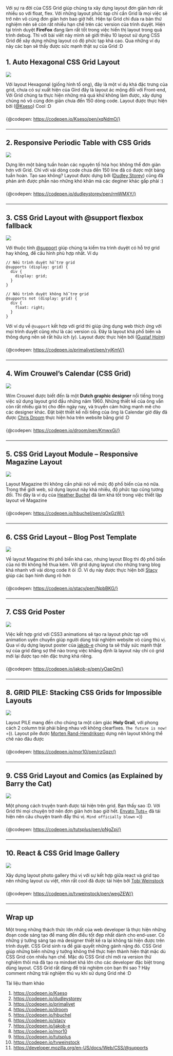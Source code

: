 Với sự ra đời của CSS Grid giúp chúng ta xây dựng layout đơn giản hơn rất nhiều so với float, flex. Với những layout phức tạp chỉ cần Grid là mọi việc sẽ trở nên vô cùng đơn giản hơn bao giờ hết. Hiện tại Grid chỉ đưa ra bản thử nghiệm nên sẽ còn rất nhiều hạn chế trên các version của trình duyệt. Hiện tại trình duyệt **FireFox** đang làm rất tốt trong việc hiển thị layout trong quá trình debug. Thì với bài viết này mình sẽ giới thiệu 10 layout sử dụng CSS Grid để xây dựng những layout có độ phức tạp khá cao. Qua những ví dụ này các bạn sẽ thấy được sức mạnh thật sự của Grid :D

## 1. Auto Hexagonal CSS Grid Layout
![](https://images.viblo.asia/71634f07-c25e-40ef-9a53-ec29869ad0e1.jpg)

Với layout Hexagonal (giống hình tổ ong), đây là một ví dụ khá đặc trưng của grid, chưa có sự xuất hiện của Gird đây là layout ác mộng đối với Front-end, Với Grid chúng ta thực hiện những mà quá khứ không làm được, xây dựng chúng nó vô cùng đơn giản chưa đến 150 dòng code. Layout được thực hiện bởi ([@Kseso](https://codepen.io/Kseso)) Cool :D
###
{@codepen: https://codepen.io/Kseso/pen/xqNdmO/}
###
***

## 2. Responsive Periodic Table with CSS Grids
![](https://images.viblo.asia/fc1278fd-07ad-4226-8582-7b90486cbf63.jpg)

Dựng lên một bảng tuần hoàn các nguyên tố hóa học không thể đơn giản hơn với Grid. Chỉ với vài dòng code chưa đến 150 line đã có được một bảng tuần hoàn. Tạo sao không? Layout được dựng bởi ([Dudley Storey](https://codepen.io/dudleystorey)) cũng đã phản ánh được phần nào những khó khăn mà các deginer khác gấp phải :)
###
{@codepen: https://codepen.io/dudleystorey/pen/rmWMXY/}
###
***

## 3. CSS Grid Layout with @support flexbox fallback
![](https://images.viblo.asia/b2612d82-fb94-49ae-a07d-660c7b032a20.jpg)

Với thuộc tính [@support](https://developer.mozilla.org/en-US/docs/Web/CSS/@supports) giúp chúng ta kiểm tra trình duyệt có hỗ trợ grid hay không, để cấu hình phù hợp nhất. Ví dụ
```
// Nếu trình duyệt hỗ trợ grid
@supports (display: grid) {
  div {
    display: grid;
  }
}

// Nếu trình duyệt không hỗ trợ grid
@supports not (display: grid) {
  div {
    float: right;
  }
}
```
Với ví dụ về  `@support` kết hợp với grid thì giúp ứng dụng web thích ứng với mọi trình duyệt cũng như là các version cũ. Đây là layout khá phổ  biến và thông dụng nên sẽ rất hữu ích (y). Layout được thực hiện bởi ([Gustaf Holm](https://codepen.io/primalivet))
###
{@codepen: https://codepen.io/primalivet/pen/ryjKmV/}
###
***
## 4. Wim Crouwel’s Calendar (CSS Grid)
![](https://images.viblo.asia/7afc57c4-ebb7-421b-806a-2bff4877351a.jpg)

Wim Crouwel được biết đến là một **Dutch graphic designer** nổi tiếng trong việc sử dụng layout grid đầu những năm 1960. Những thiết kế của ông vẫn còn rất nhiều giá trị cho đến ngày nay, và truyền cảm hứng mạnh mẽ cho các designer khác. Đặt biệt thiết kế nỗi tiếng của ông là Calendar giờ đây đã được [Chris Droom](https://codepen.io/droom) thực hiện hóa trên website bằng grid :D
###
{@codepen: https://codepen.io/droom/pen/KmwxGj/}
###
***
## 5. CSS Grid Layout Module – Responsive Magazine Layout
![](https://images.viblo.asia/3e43f4e0-c877-4238-b979-1480cb071c6a.png)

Layout Magazine thì không cần phải nói về mức độ phổ biến của nó nữa. Trong thế giới web, sử dụng layout này khá nhiều, độ phức tạp cũng tương đối. Thì đây là ví dụ của [Heather Buchel](https://codepen.io/hbuchel) đã làm khá tốt trong việc thiết lập layout về Magazine
###
{@codepen: https://codepen.io/hbuchel/pen/qOxGzW/}
###
***
## 6. CSS Grid Layout – Blog Post Template
![](https://images.viblo.asia/8daa7741-0a0a-4211-b17f-4be0f35ec4e9.jpg)

Về layout Magazine thì phổ biến khá cao, nhưng layout Blog thì độ phổ biến của nó thì không hề thua kém. Với grid dựng layout cho những trang blog khá nhanh với vài dòng code ít ỏi :D. Ví dụ này được thực hiện bởi [Stacy](https://codepen.io/stacy) giúp các bạn hình dung rõ hơn
###
{@codepen: https://codepen.io/stacy/pen/NpbBKG/}
###
***
## 7. CSS Grid Poster
![](https://images.viblo.asia/c120a44c-4abf-40da-8402-c67be8ef9253.png)

Việc kết hợp grid với CSS3 animations sẽ tạo ra layout phức tạp với animation uyển chuyển giúp người dùng trải nghiệm website vô cùng thú vị. Qua ví dụ dựng layout poster của [jakob-e](https://codepen.io/jakob-e) chúng ta sẽ thấy sức mạnh thật sự của grid đáng sợ thế nào trong việc khẳng định là layout này chỉ có grid mới lại được tạo nên đặc trưng khá riêng.
###
{@codepen: https://codepen.io/jakob-e/pen/yOapOm/}
###
***
## 8. GRID PILE: Stacking CSS Grids for Impossible Layouts
![](https://images.viblo.asia/0bab2aef-391e-4125-adbf-6aa4a95707c8.jpg)

Layout PILE mang đến cho chúng ta một cảm giác **Holy Grail**, với phong cách 2 column trái phải bằng nhau với không clearfixes. `The future is now!` =)). Layout pile được [Morten Rand-Hendriksen](https://codepen.io/mor10) dựng nên layout không thể chê nào đâu được
###
{@codepen: https://codepen.io/mor10/pen/rzGqzr/}
###
***
## 9. CSS Grid Layout and Comics (as Explained by Barry the Cat)
![](https://images.viblo.asia/3c674c11-510f-4c42-9319-79d5e8b84d45.png)

Một phong cách truyện tranh được tái hiện trên grid. Bạn thấy sao :D. Với Grid thì mọi chuyện trở nên đơn giản hơn bao giờ hết. [Envato Tuts+](https://codepen.io/tutsplus) đã tái hiện nên câu chuyện tranh đầy thú vị. `Mind officially blown` =))
###
{@codepen: https://codepen.io/tutsplus/pen/pNgZpj/}
###
***
## 10. React & CSS Grid Image Gallery
![](https://images.viblo.asia/542bdf9d-081f-4041-8537-26251928dd6c.jpg)

Xây dựng layout photo gallery thú vị với sự kết hợp giữa react và grid tạo nên những layout ưu việt, nhìn rất cool đã được tái hiện bởi [Tobi Weinstock](https://codepen.io/tvweinstock)
###
{@codepen: https://codepen.io/tvweinstock/pen/wegZEW/}
###
***

## Wrap up
Một trong những thách thức lớn nhất của web developer là thực hiện những đoạn code sáng tạo để mang đến điều tốt đẹp nhất dành cho end-user. Có những ý tưởng sáng tạo mà designer thiết kế ra lại không tái hiện được trên trình duyệt. CSS Grid sinh ra để giải quyết những gánh nặng đó. CSS Grid giúp những biến những ý tưởng không thể thực hiện thành hiện thật mặc dù CSS Grid còn nhiều hạn chế. Mặc dù CSS Grid chỉ mới ra version thử nghiệm thôi mà đã tạo ra mindset khá lớn cho các developer đặc biệt trong dùng layout. CSS Grid rất đáng để trải nghiệm còn bạn thì sao ? Hãy comment những trải nghiệm thú vụ khi sử dụng Grid nhé :D

Tài liệu tham khảo
1. https://codepen.io/Kseso
2. https://codepen.io/dudleystorey
3. https://codepen.io/primalivet
4. https://codepen.io/droom
5. https://codepen.io/hbuchel
6. https://codepen.io/stacy
7. https://codepen.io/jakob-e
8. https://codepen.io/mor10
9. https://codepen.io/tutsplus
10. https://codepen.io/tvweinstock
11. https://developer.mozilla.org/en-US/docs/Web/CSS/@supports